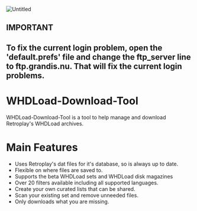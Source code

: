 ![Untitled](https://user-images.githubusercontent.com/71010565/152148147-535500ca-19ba-470b-b9b1-6e18fb4469cf.jpg)

## IMPORTANT
## To fix the current login problem, open the 'default.prefs' file and change the ftp_server line to ftp.grandis.nu. That will fix the current login problems.

# WHDLoad-Download-Tool
WHDLoad-Download-Tool is a tool to help manage and download Retroplay's WHDLoad archives.

# Main Features
- Uses Retroplay's dat files for it's database, so is always up to date.
- Flexible on where files are saved to.
- Supports the beta WHDLoad sets and WHDLoad disk magazines
- Over 20 filters available including all supported languages.
- Create your own curated lists that can be shared.
- Scan your existing set and remove unneeded files.
- Only downloads what you are missing.
